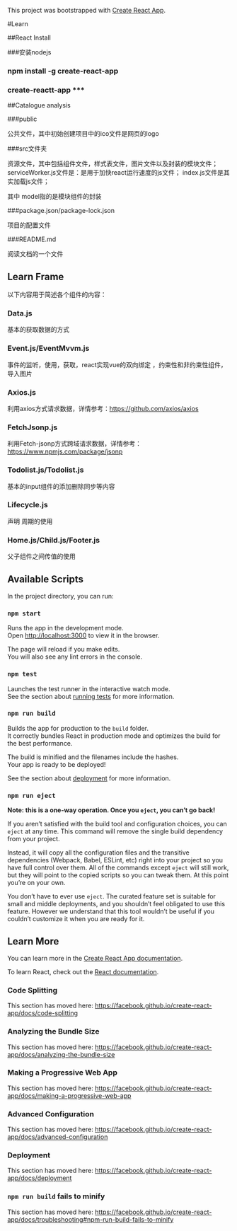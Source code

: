 This project was bootstrapped with [Create React App](https://github.com/facebook/create-react-app).

#Learn

##React Install

###安装nodejs

### npm install -g create-react-app

### create-reactt-app ***

##Catalogue analysis

###public

公共文件，其中初始创建项目中的ico文件是网页的logo

###src文件夹

资源文件，其中包括组件文件，样式表文件，图片文件以及封装的模块文件；
serviceWorker.js文件是：是用于加快react运行速度的js文件；
index.js文件是其实加载js文件；

其中 model指的是模块组件的封装

###package.json/package-lock.json

项目的配置文件

###README.md

阅读文档的一个文件

## Learn  Frame

以下内容用于简述各个组件的内容：


### Data.js

基本的获取数据的方式

### Event.js/EventMvvm.js

事件的监听，使用，获取，react实现vue的双向绑定 ，约束性和非约束性组件，导入图片


### Axios.js

利用axios方式请求数据，详情参考：https://github.com/axios/axios

### FetchJsonp.js

利用Fetch-jsonp方式跨域请求数据，详情参考：https://www.npmjs.com/package/jsonp

### Todolist.js/Todolist.js

基本的input组件的添加删除同步等内容

### Lifecycle.js

声明 周期的使用

### Home.js/Child.js/Footer.js

父子组件之间传值的使用

## Available Scripts

In the project directory, you can run:

### `npm start`

Runs the app in the development mode.<br>
Open [http://localhost:3000](http://localhost:3000) to view it in the browser.

The page will reload if you make edits.<br>
You will also see any lint errors in the console.

### `npm test`

Launches the test runner in the interactive watch mode.<br>
See the section about [running tests](https://facebook.github.io/create-react-app/docs/running-tests) for more information.

### `npm run build`

Builds the app for production to the `build` folder.<br>
It correctly bundles React in production mode and optimizes the build for the best performance.

The build is minified and the filenames include the hashes.<br>
Your app is ready to be deployed!

See the section about [deployment](https://facebook.github.io/create-react-app/docs/deployment) for more information.

### `npm run eject`

**Note: this is a one-way operation. Once you `eject`, you can’t go back!**

If you aren’t satisfied with the build tool and configuration choices, you can `eject` at any time. This command will remove the single build dependency from your project.

Instead, it will copy all the configuration files and the transitive dependencies (Webpack, Babel, ESLint, etc) right into your project so you have full control over them. All of the commands except `eject` will still work, but they will point to the copied scripts so you can tweak them. At this point you’re on your own.

You don’t have to ever use `eject`. The curated feature set is suitable for small and middle deployments, and you shouldn’t feel obligated to use this feature. However we understand that this tool wouldn’t be useful if you couldn’t customize it when you are ready for it.

## Learn More

You can learn more in the [Create React App documentation](https://facebook.github.io/create-react-app/docs/getting-started).

To learn React, check out the [React documentation](https://reactjs.org/).

### Code Splitting

This section has moved here: https://facebook.github.io/create-react-app/docs/code-splitting

### Analyzing the Bundle Size

This section has moved here: https://facebook.github.io/create-react-app/docs/analyzing-the-bundle-size

### Making a Progressive Web App

This section has moved here: https://facebook.github.io/create-react-app/docs/making-a-progressive-web-app

### Advanced Configuration

This section has moved here: https://facebook.github.io/create-react-app/docs/advanced-configuration

### Deployment

This section has moved here: https://facebook.github.io/create-react-app/docs/deployment

### `npm run build` fails to minify

This section has moved here: https://facebook.github.io/create-react-app/docs/troubleshooting#npm-run-build-fails-to-minify
